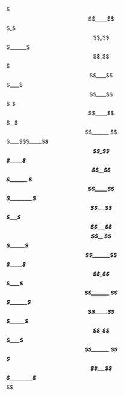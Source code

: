 $$$_____$$$$$$$_$$$$$$$_$$$_______$$$_$$$$$$$$$$
$$$____$$$____$$$____$$$_$$$_____$$$__$$$_______
$$$____$$$_____$_____$$$_$$$_____$$$__$$$_______
$$$_____$$$_________$$$___$$$___$$$___$$$$$$$$__
$$$______$$$_______$$$_____$$$_$$$____$$$_______
$$$_______$$$_____$$$______$$$_$$$____$$$_______
$$$$$$$$$___$$$$$$$_________$$$$$_____$$$$$$$$$$
